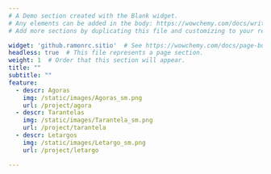 ```yaml
---
# A Demo section created with the Blank widget.
# Any elements can be added in the body: https://wowchemy.com/docs/writing-markdown-latex/
# Add more sections by duplicating this file and customizing to your requirements.

widget: 'github.ramonrc.sitio'  # See https://wowchemy.com/docs/page-builder/
headless: true  # This file represents a page section.
weight: 1  # Order that this section will appear.
title: ""
subtitle: ""
feature:
  - descr: Agoras
    img: /static/images/Agoras_sm.png
    url: /project/agora
  - descr: Tarantelas
    img: /static/images/Tarantela_sm.png
    url: /project/tarantela
  - descr: Letargos
    img: /static/images/Letargo_sm.png
    url: /project/letargo

---
```


